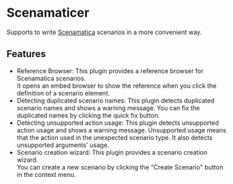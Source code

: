 # Scenamaticer

Supports to write [Scenamatica](https://scenamatica.kunlab.org/) scenarios in a more convenient way.

## Features

+ Reference Browser: This plugin provides a reference browser for Scenamatica scenarios.  
  It opens an embed browser to show the reference when you click the definition of a scenario element.
+ Detecting duplicated scenario names: This plugin detects duplicated scenario names and shows a warning message.
  You can fix the duplicated names by clicking the quick fix button.
+ Detecting unsupported action usage: This plugin detects unsupported action usage and shows a warning message.
  Unsupported usage means that the action used in the unexpected scenario type. It also detects unsupported arguments'
  usage.
+ Scenario creation wizard: This plugin provides a scenario creation wizard.  
  You can create a new scenario by clicking the "Create Scenario" button in the context menu.


